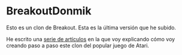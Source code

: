 BreakoutDonmik
==============

Esto es un clon de Breakout. Esta es la última versión que he subido.

He escrito una <a href="http://donmik.com/2013/08/another-breakout-game/">serie de artículos</a> en la que voy explicando cómo voy creando paso a paso este clon del popular juego de Atari.

